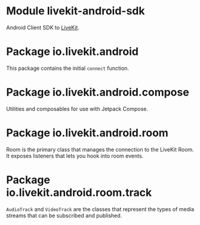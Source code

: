 # Module livekit-android-sdk

Android Client SDK to [LiveKit](https://github.com/livekit/livekit-server).

# Package io.livekit.android

This package contains the initial `connect` function.

# Package io.livekit.android.compose

Utilities and composables for use with Jetpack Compose.

# Package io.livekit.android.room

Room is the primary class that manages the connection to the LiveKit Room. It exposes listeners that
lets you hook into room events.

# Package io.livekit.android.room.track

`AudioTrack` and `VideoTrack` are the classes that represent the types of media streams that can be
subscribed and published.
